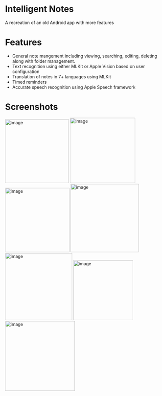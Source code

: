 # Intelligent Notes

A recreation of an old Android app with more features

# Features

* General note mangement including viewing, searching, editing, deleting along with folder management.
* Text recognition using either MLKit or Apple Vision based on user configuration
* Translation of notes in 7+ languages using MLKit
* Timed reminders
* Accurate speech recognition using Apple Speech framework

# Screenshots

<img width="208" alt="image" src="https://github.com/Skryptonyte/IntelligentNotes-iOS/assets/40635533/095ccf9a-77f6-4f97-b867-5683f42743b0">
<img width="213" alt="image" src="https://github.com/Skryptonyte/IntelligentNotes-iOS/assets/40635533/25557548-b193-4a84-9c3a-edc86c346f0b">
<img width="210" alt="image" src="https://github.com/Skryptonyte/IntelligentNotes-iOS/assets/40635533/214c10e2-2b42-448f-a987-711f7646713c">
<img width="223" alt="image" src="https://github.com/Skryptonyte/IntelligentNotes-iOS/assets/40635533/2991e6d9-5db8-4590-ae4a-b466355924f0">
<img width="219" alt="image" src="https://github.com/Skryptonyte/IntelligentNotes-iOS/assets/40635533/c00c514c-1367-4510-ae9a-5dc6c18c3625">
<img width="195" alt="image" src="https://github.com/Skryptonyte/IntelligentNotes-iOS/assets/40635533/171602f1-33dd-4ee2-ac4d-e021f13c7071">
<img width="228" alt="image" src="https://github.com/Skryptonyte/IntelligentNotes-iOS/assets/40635533/8858f8e2-f2c6-4205-bd38-a1fefd7489fd">




